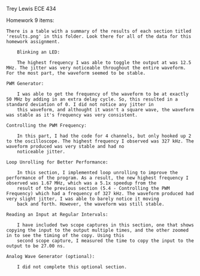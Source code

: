 Trey Lewis      ECE 434

Homework 9 items:
	
	There is a table with a summary of the results of each section titled 'results.png' in this folder. Look there for all of the data for this homework assignment.

        Blinking an LED:

		The highest frequency I was able to toggle the output at was 12.5 MHz. The jitter was very noticeable throughout the entire waveform. For the most part, the waveform seemed to be stable.

	PWM Generator:

		I was able to get the frequency of the waveform to be at exactly 50 MHz by adding in an extra delay cycle. So, this resulted in a standard deviation of 0. I did not notice any jitter in 
		this waveform, and althought it wasn't a square wave, the waveform was stable as it's frequency was very consistent.

	Controlling the PWM Frequency:

		In this part, I had the code for 4 channels, but only hooked up 2 to the oscilloscope. The highest frequency I observed was 327 kHz. The waveform produced was very stable and had no
		noticeable jitter. 

	Loop Unrolling for Better Performance:

		In this section, I implemented loop unrolling to improve the performance of the program. As a result, the new highest frequency I observed was 1.67 MHz, which was a 5.1x speedup from the
		result of the previous section (5.4 - Controlling the PWM Frequency) which had a frequency of 327 kHz. The waveform produced had very slight jitter, I was able to barely notice it moving
		back and forth. However, the waveform was still stable.

	Reading an Input at Regular Intervals:

		I have included two scope captures in this section, one that shows copying the input to the output multiple times, and the other zoomed in to see the timing of the copy. Using this
		second scope capture, I measured the time to copy the input to the output to be 27.00 ns.

	Analog Wave Generator (optional):

		I did not complete this optional section.


